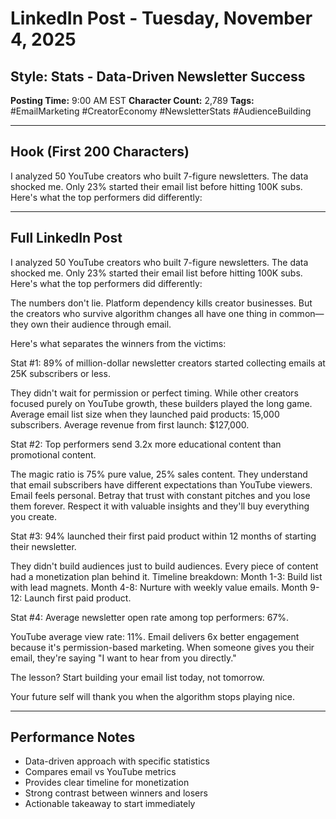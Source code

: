 # LinkedIn Post - Tuesday, November 4, 2025
## Style: Stats - Data-Driven Newsletter Success

**Posting Time:** 9:00 AM EST
**Character Count:** 2,789
**Tags:** #EmailMarketing #CreatorEconomy #NewsletterStats #AudienceBuilding

---

## Hook (First 200 Characters)
I analyzed 50 YouTube creators who built 7-figure newsletters. The data shocked me. Only 23% started their email list before hitting 100K subs. Here's what the top performers did differently:

---

## Full LinkedIn Post

I analyzed 50 YouTube creators who built 7-figure newsletters. The data shocked me. Only 23% started their email list before hitting 100K subs. Here's what the top performers did differently:

The numbers don't lie. Platform dependency kills creator businesses. But the creators who survive algorithm changes all have one thing in common—they own their audience through email.

Here's what separates the winners from the victims:

Stat #1: 89% of million-dollar newsletter creators started collecting emails at 25K subscribers or less.

They didn't wait for permission or perfect timing. While other creators focused purely on YouTube growth, these builders played the long game. Average email list size when they launched paid products: 15,000 subscribers. Average revenue from first launch: $127,000.

Stat #2: Top performers send 3.2x more educational content than promotional content.

The magic ratio is 75% pure value, 25% sales content. They understand that email subscribers have different expectations than YouTube viewers. Email feels personal. Betray that trust with constant pitches and you lose them forever. Respect it with valuable insights and they'll buy everything you create.

Stat #3: 94% launched their first paid product within 12 months of starting their newsletter.

They didn't build audiences just to build audiences. Every piece of content had a monetization plan behind it. Timeline breakdown: Month 1-3: Build list with lead magnets. Month 4-8: Nurture with weekly value emails. Month 9-12: Launch first paid product.

Stat #4: Average newsletter open rate among top performers: 67%.

YouTube average view rate: 11%. Email delivers 6x better engagement because it's permission-based marketing. When someone gives you their email, they're saying "I want to hear from you directly."

The lesson? Start building your email list today, not tomorrow.

Your future self will thank you when the algorithm stops playing nice.

---

## Performance Notes
- Data-driven approach with specific statistics
- Compares email vs YouTube metrics
- Provides clear timeline for monetization
- Strong contrast between winners and losers
- Actionable takeaway to start immediately